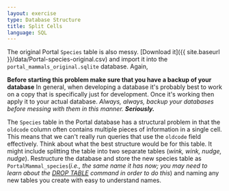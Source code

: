 ```yaml
---
layout: exercise
type: Database Structure
title: Split Cells
language: SQL
---
```


The original Portal `Species` table is also messy. [Download it]({{ site.baseurl }}/data/Portal-species-original.csv)
and import it into the `portal_mammals_original.sqlite` database. Again,
 
**Before starting this problem make sure that you have a backup of your database** In general, when developing a database it's probably 
best to work on a copy that is specifically just for development. Once it's working then apply it to your actual database. *Always, always, backup your databases before messing with them in this manner. 
**Seriously.***

The `Species` table in the Portal database has a structural problem in that the
`oldcode` column often contains multiple pieces of information in a single
cell. This means that we can't really run queries that use the `oldcode` field
effectively. Think about what the best structure would be for this table. It
might include splitting the table into two separate tables (*wink, wink, nudge,
nudge*). Restructure the database and store the new species table as
`PortalMammal_species`(*i.e., the same name it has now; you may need to learn
about the [DROP TABLE](http://www.w3schools.com/sql/sql_drop.asp) command in
order to do this*) and naming any new tables you create with easy to understand
names.
